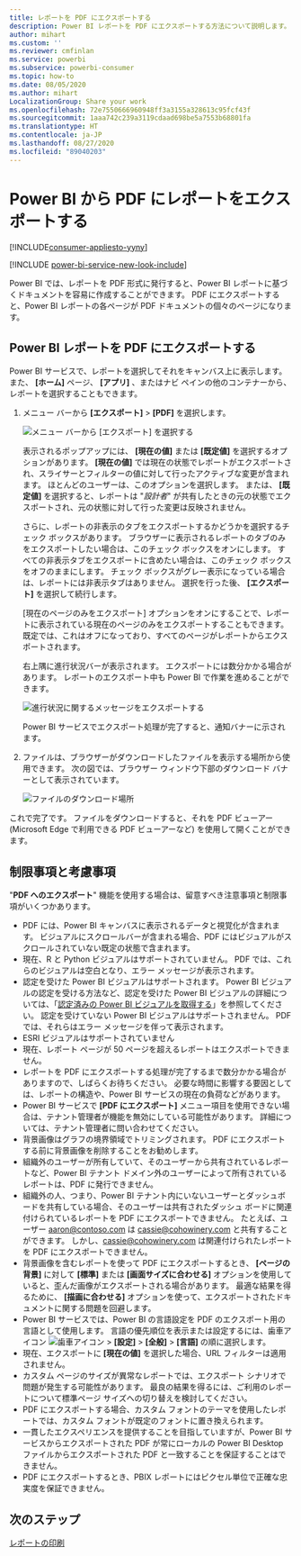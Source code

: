 ```yaml
---
title: レポートを PDF にエクスポートする
description: Power BI レポートを PDF にエクスポートする方法について説明します。
author: mihart
ms.custom: ''
ms.reviewer: cmfinlan
ms.service: powerbi
ms.subservice: powerbi-consumer
ms.topic: how-to
ms.date: 08/05/2020
ms.author: mihart
LocalizationGroup: Share your work
ms.openlocfilehash: 72e7550666960948ff3a3155a328613c95fcf43f
ms.sourcegitcommit: 1aaa742c239a3119cdaad698be5a7553b68801fa
ms.translationtype: HT
ms.contentlocale: ja-JP
ms.lasthandoff: 08/27/2020
ms.locfileid: "89040203"
---
```

# <a name="export-reports-from-power-bi-to-pdf"></a>Power BI から PDF にレポートをエクスポートする

[!INCLUDE[consumer-appliesto-yyny](../includes/consumer-appliesto-yyny.md)]

[!INCLUDE [power-bi-service-new-look-include](../includes/power-bi-service-new-look-include.md)]

Power BI では、レポートを PDF 形式に発行すると、Power BI レポートに基づくドキュメントを容易に作成することができます。 PDF にエクスポートすると、Power BI レポートの各ページが PDF ドキュメントの個々のページになります。

## <a name="export-your-power-bi-report-to-pdf"></a>Power BI レポートを PDF にエクスポートする
Power BI サービスで、レポートを選択してそれをキャンバス上に表示します。 また、 **[ホーム]** ページ、 **[アプリ]** 、またはナビ ペインの他のコンテナーから、レポートを選択することもできます。

1. メニュー バーから **[エクスポート]**  >  **[PDF]** を選択します。

    ![メニュー バーから [エクスポート] を選択する](media/end-user-pdf/power-bi-export.png)

    表示されるポップアップには、 **[現在の値]** または **[既定値]** を選択するオプションがあります。 **[現在の値]** では現在の状態でレポートがエクスポートされ、スライサーとフィルターの値に対して行ったアクティブな変更が含まれます。 ほとんどのユーザーは、このオプションを選択します。 または、 **[既定値]** を選択すると、レポートは "*設計者*" が共有したときの元の状態でエクスポートされ、元の状態に対して行った変更は反映されません。
    
    さらに、レポートの非表示のタブをエクスポートするかどうかを選択するチェック ボックスがあります。 ブラウザーに表示されるレポートのタブのみをエクスポートしたい場合は、このチェック ボックスをオンにします。 すべての非表示タブをエクスポートに含めたい場合は、このチェック ボックスをオフのままにします。 チェック ボックスがグレー表示になっている場合は、レポートには非表示タブはありません。 選択を行った後、 **[エクスポート]** を選択して続行します。
    
    [現在のページのみをエクスポート] オプションをオンにすることで、レポートに表示されている現在のページのみをエクスポートすることもできます。  既定では、これはオフになっており、すべてのページがレポートからエクスポートされます。
    
    右上隅に進行状況バーが表示されます。 エクスポートには数分かかる場合があります。 レポートのエクスポート中も Power BI で作業を進めることができます。

    ![進行状況に関するメッセージをエクスポートする](media/end-user-pdf/power-bi-export-progress.png)

    Power BI サービスでエクスポート処理が完了すると、通知バナーに示されます。

2. ファイルは、ブラウザーがダウンロードしたファイルを表示する場所から使用できます。 次の図では、ブラウザー ウィンドウ下部のダウンロード バナーとして表示されています。

    ![ファイルのダウンロード場所](media/end-user-pdf/power-bi-export-done.png)

これで完了です。 ファイルをダウンロードすると、それを PDF ビューアー (Microsoft Edge で利用できる PDF ビューアーなど) を使用して開くことができます。


## <a name="limitations-and-considerations"></a>制限事項と考慮事項
"**PDF へのエクスポート**" 機能を使用する場合は、留意すべき注意事項と制限事項がいくつかあります。

* PDF には、Power BI キャンバスに表示されるデータと視覚化が含まれます。 ビジュアルにスクロールバーが含まれる場合、PDF にはビジュアルがスクロールされていない既定の状態で含まれます。  
* 現在、R と Python ビジュアルはサポートされていません。 PDF では、これらのビジュアルは空白となり、エラー メッセージが表示されます。 
* 認定を受けた Power BI ビジュアルはサポートされます。 Power BI ビジュアルの認定を受ける方法など、認定を受けた Power BI ビジュアルの詳細については、「[認定済みの Power BI ビジュアルを取得する](../developer/visuals/power-bi-custom-visuals-certified.md)」を参照してください。 認定を受けていない Power BI ビジュアルはサポートされません。 PDF では、それらはエラー メッセージを伴って表示されます。
* ESRI ビジュアルはサポートされていません
* 現在、レポート ページが 50 ページを超えるレポートはエクスポートできません。
* レポートを PDF にエクスポートする処理が完了するまで数分かかる場合がありますので、しばらくお待ちください。 必要な時間に影響する要因としては、レポートの構造や、Power BI サービスの現在の負荷などがあります。
* Power BI サービスで **[PDF にエクスポート]** メニュー項目を使用できない場合は、テナント管理者が機能を無効にしている可能性があります。 詳細については、テナント管理者に問い合わせてください。
* 背景画像はグラフの境界領域でトリミングされます。 PDF にエクスポートする前に背景画像を削除することをお勧めします。
* 組織外のユーザーが所有していて、そのユーザーから共有されているレポートなど、Power BI テナント ドメイン外のユーザーによって所有されているレポートは、PDF に発行できません。
* 組織外の人、つまり、Power BI テナント内にいないユーザーとダッシュボードを共有している場合、そのユーザーは共有されたダッシュ ボードに関連付けられているレポートを PDF にエクスポートできません。 たとえば、ユーザー aaron@contoso.com は cassie@cohowinery.com と共有することができます。 しかし、cassie@cohowinery.com は関連付けられたレポートを PDF にエクスポートできません。
* 背景画像を含むレポートを使って PDF にエクスポートするとき、 **[ページの背景]** に対して **[標準]** または **[画面サイズに合わせる]** オプションを使用していると、歪んだ画像がエクスポートされる場合があります。 最適な結果を得るために、 **[描画に合わせる]** オプションを使って、エクスポートされたドキュメントに関する問題を回避します。
* Power BI サービスでは、Power BI の言語設定を PDF のエクスポート用の言語として使用します。 言語の優先順位を表示または設定するには、歯車アイコン ![歯車アイコン](media/end-user-powerpoint/power-bi-settings-icon.png) >  **[設定]**  >  **[全般]**  >  **[言語]** の順に選択します。
* 現在、エクスポートに **[現在の値]** を選択した場合、URL フィルターは適用されません。
* カスタム ページのサイズが異常なレポートでは、エクスポート シナリオで問題が発生する可能性があります。 最良の結果を得るには、ご利用のレポートについて標準ページ サイズへの切り替えを検討してください。
* PDF にエクスポートする場合、カスタム フォントのテーマを使用したレポートでは、カスタム フォントが既定のフォントに置き換えられます。
* 一貫したエクスペリエンスを提供することを目指していますが、Power BI サービスからエクスポートされた PDF が常にローカルの Power BI Desktop ファイルからエクスポートされた PDF と一致することを保証することはできません。
* PDF にエクスポートするとき、PBIX レポートにはピクセル単位で正確な忠実度を保証できません。

## <a name="next-steps"></a>次のステップ
[レポートの印刷](end-user-print.md)
